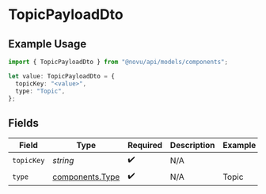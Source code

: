 # TopicPayloadDto

## Example Usage

```typescript
import { TopicPayloadDto } from "@novu/api/models/components";

let value: TopicPayloadDto = {
  topicKey: "<value>",
  type: "Topic",
};
```

## Fields

| Field                                              | Type                                               | Required                                           | Description                                        | Example                                            |
| -------------------------------------------------- | -------------------------------------------------- | -------------------------------------------------- | -------------------------------------------------- | -------------------------------------------------- |
| `topicKey`                                         | *string*                                           | :heavy_check_mark:                                 | N/A                                                |                                                    |
| `type`                                             | [components.Type](../../models/components/type.md) | :heavy_check_mark:                                 | N/A                                                | Topic                                              |
